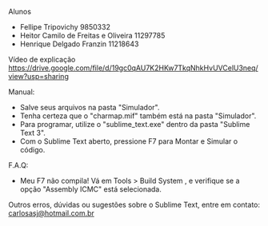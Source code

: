 Alunos
- Fellipe Tripovichy 9850332
- Heitor Camilo de Freitas e Oliveira 11297785
- Henrique Delgado Franzin 11218643

Vídeo de explicação
https://drive.google.com/file/d/19gc0qAU7K2HKw7TkqNhkHvUVCelU3neq/view?usp=sharing

Manual:

- Salve seus arquivos na pasta "Simulador".
- Tenha certeza que o "charmap.mif" também está na pasta "Simulador".
- Para programar, utilize o "sublime_text.exe" dentro da pasta "Sublime Text 3".
- Com o Sublime Text aberto, pressione F7 para Montar e Simular o código.

F.A.Q:

- Meu F7 não compila!
	Vá em Tools > Build System , e verifique se a opção "Assembly ICMC" está selecionada.

Outros erros, dúvidas ou sugestões sobre o Sublime Text, entre em contato: carlosasj@hotmail.com.br
